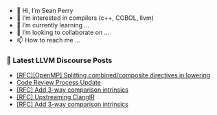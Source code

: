 - 👋 Hi, I’m Sean Perry
- 👀 I’m interested in compilers (c++, COBOL, llvm)
- 🌱 I’m currently learning ...
- 💞️ I’m looking to collaborate on ...
- 📫 How to reach me ...

<!---
s66perry/s66perry is a ✨ special ✨ repository because its `README.md` (this file) appears on your GitHub profile.
You can click the Preview link to take a look at your changes.
--->
### 📕 Latest LLVM Discourse Posts

<!-- DISCOURSE-LLVM:START -->
- [[RFC][OpenMP] Splitting combined/composite directives in lowering](https://discourse.llvm.org/t/rfc-openmp-splitting-combined-composite-directives-in-lowering/76499#post_13)
- [Code Review Process Update](https://discourse.llvm.org/t/code-review-process-update/63964?page=7#post_129)
- [[RFC] Add 3-way comparison intrinsics](https://discourse.llvm.org/t/rfc-add-3-way-comparison-intrinsics/76685#post_5)
- [[RFC] Upstreaming ClangIR](https://discourse.llvm.org/t/rfc-upstreaming-clangir/76587?page=2#post_30)
- [[RFC] Add 3-way comparison intrinsics](https://discourse.llvm.org/t/rfc-add-3-way-comparison-intrinsics/76685#post_4)
<!-- DISCOURSE-LLVM:END -->
